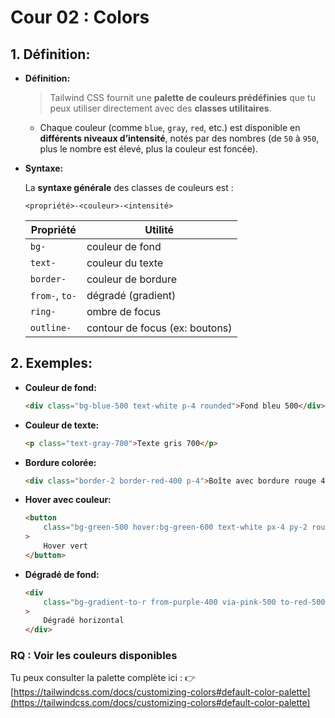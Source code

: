 # Cour 02 : **Colors**

## 1. **Définition:**

-   **Définition:**

    > Tailwind CSS fournit une **palette de couleurs prédéfinies** que tu peux utiliser directement avec des **classes utilitaires**.

    -   Chaque couleur (comme `blue`, `gray`, `red`, etc.) est disponible en **différents niveaux d’intensité**, notés par des nombres (de `50` à `950`, plus le nombre est élevé, plus la couleur est foncée).

-   **Syntaxe:**

    La **syntaxe générale** des classes de couleurs est :

    ```plaintext
    <propriété>-<couleur>-<intensité>
    ```

    | Propriété      | Utilité                        |
    | -------------- | ------------------------------ |
    | `bg-`          | couleur de fond                |
    | `text-`        | couleur du texte               |
    | `border-`      | couleur de bordure             |
    | `from-`, `to-` | dégradé (gradient)             |
    | `ring-`        | ombre de focus                 |
    | `outline-`     | contour de focus (ex: boutons) |

## 2. **Exemples:**

-   **Couleur de fond:**

    ```html
    <div class="bg-blue-500 text-white p-4 rounded">Fond bleu 500</div>
    ```

-   **Couleur de texte:**

    ```html
    <p class="text-gray-700">Texte gris 700</p>
    ```

-   **Bordure colorée:**

    ```html
    <div class="border-2 border-red-400 p-4">Boîte avec bordure rouge 400</div>
    ```

-   **Hover avec couleur:**

    ```html
    <button
    	class="bg-green-500 hover:bg-green-600 text-white px-4 py-2 rounded"
    >
    	Hover vert
    </button>
    ```

-   **Dégradé de fond:**

    ```html
    <div
    	class="bg-gradient-to-r from-purple-400 via-pink-500 to-red-500 text-white p-4"
    >
    	Dégradé horizontal
    </div>
    ```

### **RQ : Voir les couleurs disponibles**

Tu peux consulter la palette complète ici :
👉 [https://tailwindcss.com/docs/customizing-colors#default-color-palette](https://tailwindcss.com/docs/customizing-colors#default-color-palette)
